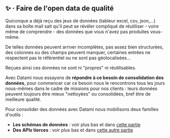 
## ✨ · Faire de l'open data de qualité

Quiconque a déjà reçu des jeux de données (tableur excel, csv, json,...) dans sa boîte mail sait qu'il peut se révéler compliqué de réutiliser - voire même  de comprendre - des données que vous n'avez pas produites vous-même.

De telles données peuvent arriver incomplètes, pas assez bien structurées, des colonnes ou des champs peuvent manquer, certaines entrées ne respectent pas le référentiel ou ne sont pas géolocalisées...

Reçues ainsi ces données ne sont ni "propres" ni réutilisables.

Avec Datami nous essayons de **répondre à ce besoin de consolidation des données**, pour commencer car ce besoin nous le rencontrons tous les jours nous-mêmes dans le cadre de missions pour nos clients : leurs données peuvent toujours être mieux "nettoyées" ou consolidées, bref être de meilleure qualité.

Pour consolider des données avec Datami nous mobilisons deux familles d'outils :

- **Les schémas de données** : voir plus bas et dans [cette partie](/tutorial-edition#tutorial-edition-3-edition-csv-fields)
- **Des APIs tierces** : voir plus bas et dans  [cette autre partie](/tutorial-edition#tutorial-edition-5-edition-csv-consolidation_field)
